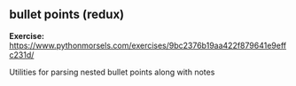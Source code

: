 ## bullet points (redux)

**Exercise:** https://www.pythonmorsels.com/exercises/9bc2376b19aa422f879641e9effc231d/

Utilities for parsing nested bullet points along with notes
